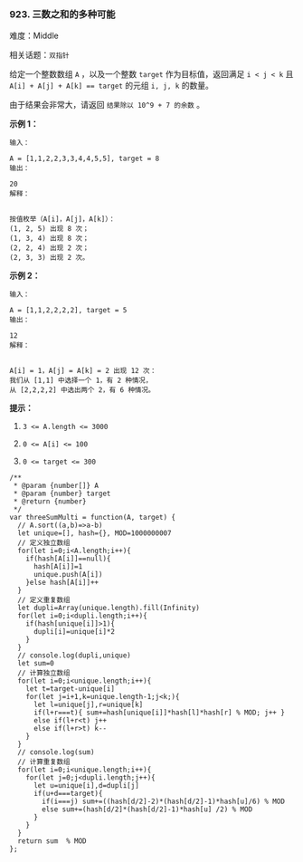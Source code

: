 ### 923. 三数之和的多种可能

难度：Middle

相关话题：`双指针`

给定一个整数数组 `A` ，以及一个整数 `target` 作为目标值，返回满足  `i < j < k`  且 `A[i] + A[j] + A[k] == target` 的元组 `i, j, k` 的数量。



由于结果会非常大，请返回  `结果除以 10^9 + 7 的余数` 。







**示例 1：** 



```
输入：

A = [1,1,2,2,3,3,4,4,5,5], target = 8
输出：

20
解释：


按值枚举（A[i]，A[j]，A[k]）：
(1, 2, 5) 出现 8 次；
(1, 3, 4) 出现 8 次；
(2, 2, 4) 出现 2 次；
(2, 3, 3) 出现 2 次。
```


**示例 2：** 



```
输入：

A = [1,1,2,2,2,2], target = 5
输出：

12
解释：


A[i] = 1，A[j] = A[k] = 2 出现 12 次：
我们从 [1,1] 中选择一个 1，有 2 种情况，
从 [2,2,2,2] 中选出两个 2，有 6 种情况。
```






**提示：** 




1.  `3 <= A.length <= 3000` 

2.  `0 <= A[i] <= 100` 

3.  `0 <= target <= 300` 




```
/**
 * @param {number[]} A
 * @param {number} target
 * @return {number}
 */
var threeSumMulti = function(A, target) {
  // A.sort((a,b)=>a-b)
  let unique=[], hash={}, MOD=1000000007
  // 定义独立数组
  for(let i=0;i<A.length;i++){
    if(hash[A[i]]==null){
      hash[A[i]]=1
      unique.push(A[i])
    }else hash[A[i]]++
  }
  // 定义重复数组
  let dupli=Array(unique.length).fill(Infinity)
  for(let i=0;i<dupli.length;i++){
    if(hash[unique[i]]>1){
      dupli[i]=unique[i]*2
    }
  }
  // console.log(dupli,unique)
  let sum=0
  // 计算独立数组
  for(let i=0;i<unique.length;i++){
    let t=target-unique[i]
    for(let j=i+1,k=unique.length-1;j<k;){
      let l=unique[j],r=unique[k]
      if(l+r===t){ sum+=hash[unique[i]]*hash[l]*hash[r] % MOD; j++ }
      else if(l+r<t) j++
      else if(l+r>t) k--
    }
  }
  // console.log(sum)
  // 计算重复数组
  for(let i=0;i<unique.length;i++){
    for(let j=0;j<dupli.length;j++){
      let u=unique[i],d=dupli[j]
      if(u+d===target){
        if(i===j) sum+=((hash[d/2]-2)*(hash[d/2]-1)*hash[u]/6) % MOD
        else sum+=(hash[d/2]*(hash[d/2]-1)*hash[u] /2) % MOD  
      }
    }
  }
  return sum  % MOD
};
```

